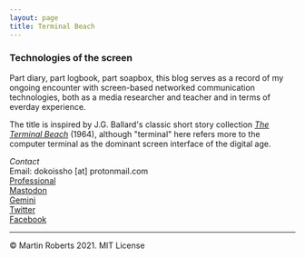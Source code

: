 ```yaml
---
layout: page
title: Terminal Beach
---
```


### Technologies of the screen

Part diary, part logbook, part soapbox, this blog serves as a record of my ongoing encounter with screen-based networked communication technologies, both as a media researcher and teacher and in terms of everday experience. 

The title is inspired by J.G. Ballard's classic short story collection [*The Terminal Beach*](http://www.fantasyliterature.com/reviews/the-terminal-beach/) (1964), although "terminal" here refers more to the computer terminal as the dominant screen interface of the digital age.

*Contact*  
Email: dokoissho [at] protonmail.com  
[Professional](https://mroberts.emerson.build)  
[Mastodon](https://merveilles.town/web/accounts/6363)  
[Gemini](https://proxy.vulpes.one/gemini/gemini.circumlunar.space/~dokoissho/index.gmi)  
[Twitter](https://www.twitter.com/mroberts333)  
[Facebook](https://www.facebook.com/mr05301)  

***

© Martin Roberts 2021. MIT License